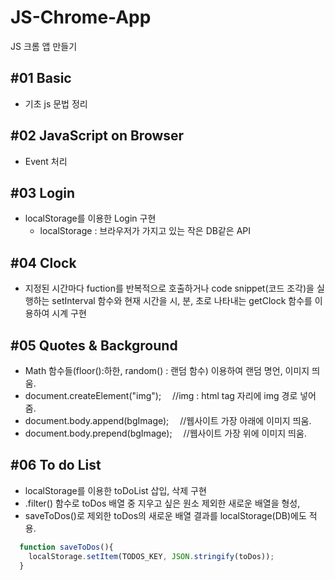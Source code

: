# JS-Chrome-App
JS 크롬 앱 만들기

## #01 Basic 
- 기초 js 문법 정리

## #02 JavaScript on Browser
- Event 처리

## #03 Login
- localStorage를 이용한 Login 구현
  - localStorage : 브라우저가 가지고 있는 작은 DB같은 API

## #04 Clock
- 지정된 시간마다 fuction를 반복적으로 호출하거나 code snippet(코드 조각)을 실행하는 setInterval 함수와 
현재 시간을 시, 분, 초로 나타내는 getClock 함수를 이용하여 시계 구현

## #05 Quotes & Background
- Math 함수들(floor():하한, random() : 랜덤 함수) 이용하여 랜덤 명언, 이미지 띄움.
- document.createElement("img");     &emsp;//img : html tag 자리에 img 경로 넣어줌.
- document.body.append(bgImage);     &emsp;//웹사이트 가장 아래에 이미지 띄움.
- document.body.prepend(bgImage);    &emsp;//웹사이트 가장 위에 이미지 띄움.

## #06 To do List
- localStorage를 이용한 toDoList 삽입, 삭제 구현
- .filter() 함수로 toDos 배열 중 지우고 싶은 원소 제외한 새로운 배열을 형성,
- saveToDos()로 제외한 toDos의 새로운 배열 결과를 localStorage(DB)에도 적용.
```javascript echo
  function saveToDos(){
    localStorage.setItem(TODOS_KEY, JSON.stringify(toDos));
  }
```
